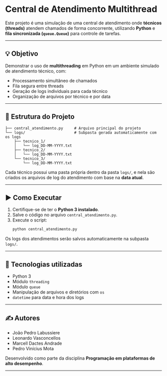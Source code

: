 # Central de Atendimento Multithread

Este projeto é uma simulação de uma central de atendimento onde **técnicos (threads)** atendem chamados de forma concorrente, utilizando **Python** e **fila sincronizada (`queue.Queue`)** para controle de tarefas.

---

## 💡 Objetivo

Demonstrar o uso de **multithreading** em Python em um ambiente simulado de atendimento técnico, com:

- Processamento simultâneo de chamados
- Fila segura entre threads
- Geração de logs individuais para cada técnico
- Organização de arquivos por técnico e por data

---

## 📁 Estrutura do Projeto

```
├── central_atendimento.py     # Arquivo principal do projeto
└── logs/                      # Subpasta gerada automaticamente com os logs
    ├── tecnico_1/
    │   └── log_DD-MM-YYYY.txt
    ├── tecnico_2/
    │   └── log_DD-MM-YYYY.txt
    └── tecnico_3/
        └── log_DD-MM-YYYY.txt
```

Cada técnico possui uma pasta própria dentro da pasta `logs/`, e nela são criados os arquivos de log do atendimento com base na **data atual**.

---

## ▶️ Como Executar

1. Certifique-se de ter o **Python 3 instalado**.
2. Salve o código no arquivo `central_atendimento.py`.
3. Execute o script:
   ```bash
   python central_atendimento.py
   ```

Os logs dos atendimentos serão salvos automaticamente na subpasta `logs/`.

---

## 📌 Tecnologias utilizadas

- Python 3
- Módulo `threading`
- Módulo `queue`
- Manipulação de arquivos e diretórios com `os`
- `datetime` para data e hora dos logs

---

## ✍️ Autores
- João Pedro Labussiere
- Leonardo Vasconcellos
- Marcell Dactes Andrade
- Pedro Vinícius Mota

Desenvolvido como parte da disciplina **Programação em plataformas de alto desempenho**.

---
